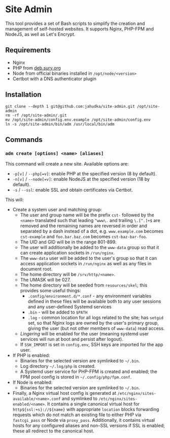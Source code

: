 # Site Admin

This tool provides a set of Bash scripts to simplify the creation and management of
self-hosted websites. It supports Nginx, PHP-FPM and NodeJS, as well as Let's Encrypt.

## Requirements

 - Nginx
 - PHP from [deb.sury.org](https://deb.sury.org)
 - Node from official binaries installed in `/opt/node/<version>`
 - Certbot with a DNS authenticator plugin

## Installation

```shell
git clone --depth 1 git@github.com:jahudka/site-admin.git /opt/site-admin
rm -rf /opt/site-admin/.git
mv /opt/site-admin/config.env.example /opt/site-admin/config.env
ln -s /opt/site-admin/bin/adm /usr/local/bin/adm
```

## Commands

### `adm create [options] <name> [aliases]`

This command will create a new site. Available options are:
 - `-p[v]` / `--php[=v]`: enable PHP at the specified version (8 by default).
 - `-n[v]` / `--node[=v]`: enable NodeJS at the specified version (18 by default).
 - `-s` / `--ssl`: enable SSL and obtain certificates via Certbot.

This will:
 - Create a system user and matching group:
   - The user and group name will be the prefix `cst-` followed by the `<name>`
     translated such that leading `^www\.` and trailing `\.[^.]+$` are removed
     and the remaining names are reversed in order and separated by a dash instead
     of a dot, e.g. `www.example.com` becomes `cst-example` and `foo.bar.baz.com`
     becomes `cst-baz-bar-foo`.
   - The UID and GID will be in the range 801-899.
   - The user will additionally be added to the `www-data` group so that it can
     create application sockets in `/run/nginx`.
   - The `www-data` user will be added to the user's group so that it can access
     application sockets in `/run/nginx` as well as any files in document root.
   - The home directory will be `/srv/http/<name>`.
   - The UMASK will be 027.
   - The home directory will be seeded from `resources/skel`; this provides some
     useful things:
     - `.config/environment.d/*.conf` - any environment variables defined in these
       files will be available both to any user sessions and any user-defined Systemd
       services
     - `.bin` - will be added to `$PATH`
     - `.log` - common location for all logs related to the site; has `setgid` set,
       so that Nginx logs are owned by the user's primary group, giving the user
       (but not other members of `www-data`) read access.
   - _Lingering_ will be enabled for the user (meaning systemd user services will
     run at boot and persist after logout).
   - If `SSH_IMPORT` is set in `config.env`, SSH keys are imported for the app user.
 - If PHP is enabled:
   - Binaries for the selected version are symlinked to `~/.bin`.
   - Log directory `~/.log/php` is created.
   - A Systemd user service for PHP-FPM is created and enabled; the FPM pool config
     is stored in `~/.config/php/fpm.conf`.
 - If Node is enabled:
   - Binaries for the selected version are symlinked to `~/.bin`.
 - Finally, a Nginx virtual host config is generated at `/etc/nginx/sites-available/<name>.conf`
   and symlinked to `/etc/nginx/sites-enabled/<name>`. It contains a single canonical
   virtual host for `http${ssl:+s}://${name}` with appropriate `location` blocks forwarding
   requests which do not match an existing file to either PHP via `fastcgi_pass` or Node
   via `proxy_pass`. Additionally, it contains virtual hosts for any configured aliases
   and non-SSL versions if SSL is enabled; these all redirect to the canonical host.
